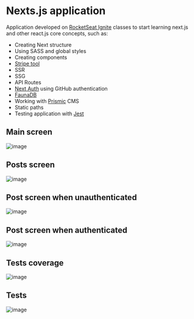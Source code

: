 # Nexts.js application

Application developed on [RocketSeat Ignite](https://www.rocketseat.com.br/ignite) classes to start learning next.js and other react.js core concepts, such as:
- Creating Next structure
- Using SASS and global styles
- Creating components
- [Stripe tool](https://stripe.com/br)
- SSR
- SSG
- API Routes
- [Next Auth](https://next-auth.js.org/) using GitHub authentication
- [FaunaDB](https://fauna.com/)
- Working with [Prismic](https://prismic.io/lp/headless-content-management-system-brand?account_id=4897815674&campaign_id=17056096067&group_id=137191804778&ad_id=594834003035&placement&keyword_id=kwd-337563623412&network=g&matchtype=e&utm_device=c&utm_term=prismic&utm_campaign=USA_Search_Brand&utm_source=adwords&utm_medium=ppc&utm_content=Core&hsa_acc=4897815674&hsa_cam=17056096067&hsa_grp=137191804778&hsa_ad=594834003035&hsa_src=g&hsa_tgt=kwd-337563623412&hsa_kw=prismic&hsa_mt=e&hsa_net=adwords&hsa_ver=3&gclid=CjwKCAjwjZmTBhB4EiwAynRmD_5YUqIEd2ddLUQ5EllyG3qwMe3Uc-JpUqyIbHmYLPtpV65Ya70pWRoCmT4QAvD_BwE) CMS
- Static paths
- Testing application with [Jest](https://jestjs.io/)  

## Main screen
![image](https://user-images.githubusercontent.com/80067033/165350084-e8e737e8-395c-4a53-9121-34a7ebf351b5.png)

## Posts screen 
![image](https://user-images.githubusercontent.com/80067033/165350236-5ce8b53b-91e1-4673-948d-1edeaad8a890.png)

## Post screen when unauthenticated
![image](https://user-images.githubusercontent.com/80067033/165351166-fabfbf3c-d543-4607-a2aa-b613e98b0e22.png)

## Post screen when authenticated
![image](https://user-images.githubusercontent.com/80067033/165350927-911be21c-1b1b-42f4-89f1-4e48e1b90fbb.png)

## Tests coverage 
![image](https://user-images.githubusercontent.com/80067033/165351427-5f0e37bd-7fd4-42a9-93f6-cfb10429e604.png)

## Tests
![image](https://user-images.githubusercontent.com/80067033/165351707-fdb13237-b8b0-4cbd-ad2f-a589f4aa9faf.png)



